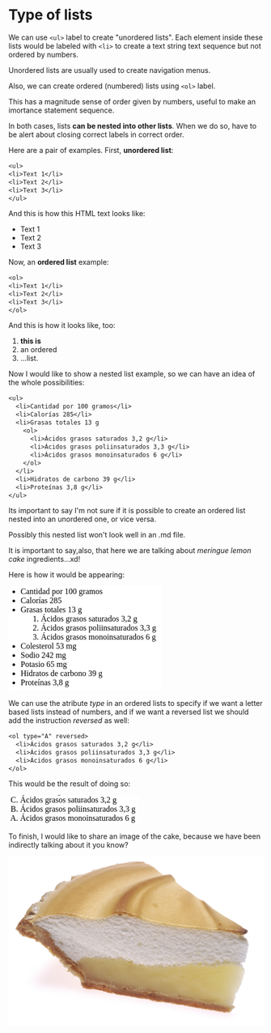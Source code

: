 # Type of lists

We can use `<ul>` label to create "unordered lists". Each element inside these lists would be labeled with `<li>` to create a text string text sequence but not ordered by numbers.

Unordered lists are usually used to create navigation menus.

Also, we can create ordered (numbered) lists using `<ol>` label.

This has a magnitude sense of order given by numbers, useful to make an imortance statement sequence.

In both cases, lists **can be nested into other lists**. When we do so, have to be alert about closing correct labels in correct order.

Here are a pair of examples. First, **unordered list**:

 ```
<ul>
<li>Text 1</li>
<li>Text 2</li>
<li>Text 3</li>
</ul>
```
And this is how this HTML text looks like:

<ul>
<li>Text 1</li>
<li>Text 2</li>
<li>Text 3</li>
</ul>

Now, an **ordered list** example:

```
<ol>
<li>Text 1</li>
<li>Text 2</li>
<li>Text 3</li>
</ol>
```

And this is how it looks like, too:

<ol>
<li><strong>this is</strong></li>
<li>an ordered</li>
<li>...list.</li>
</ol>

Now I would like to show a nested list example, so we can have an idea of the whole possibilities:

```
<ul>
  <li>Cantidad por 100 gramos</li>
  <li>Calorías 285</li>
  <li>Grasas totales 13 g
    <ol>
      <li>Ácidos grasos saturados 3,2 g</li>
      <li>Ácidos grasos poliinsaturados 3,3 g</li>
      <li>Ácidos grasos monoinsaturados 6 g</li>
    </ol>
  </li>
  <li>Hidratos de carbono 39 g</li>
  <li>Proteínas 3,8 g</li>
</ul>
```
Its important to say I'm not sure if it is possible to create an ordered list nested into an unordered one, or vice versa.

Possibly this nested list won't look well in an .md file.

It is important to say,also,  that here we are talking about *meringue lemon cake* ingredients...xd!  

Here is how it would be appearing:

![](Imagenes/nestedList.png)

We can use the atribute *type* in an ordered lists to specify if we want a letter based lists instead of numbers, and if we want a reversed list we should add the instruction *reversed* as well:

```
<ol type="A" reversed>
  <li>Ácidos grasos saturados 3,2 g</li>
  <li>Ácidos grasos poliinsaturados 3,3 g</li>
  <li>Ácidos grasos monoinsaturados 6 g</li>
</ol>
```
This would be the result of doing so:

![](Imagenes/listReversed.png)


To finish, I would like to share an image of the cake, because we have been indirectly talking about it you know?

![](Imagenes/PastelLimonMerngue.jpg)
